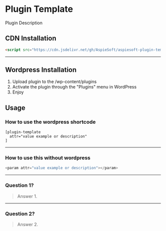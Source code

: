 # Plugin Template

Plugin Description

## CDN Installation

```html
<script src="https://cdn.jsdelivr.net/gh/AspieSoft/aspiesoft-plugin-template@1.0/cdn/plugin-template.js"></script>
```

---

## Wordpress Installation

1. Upload plugin to the /wp-content/plugins
2. Activate the plugin through the "Plugins" menu in WordPress
3. Enjoy

## Usage

### How to use the wordpress shortcode

```WordPress
[plugin-template
  attr="value example or description"
]
```

---

### How to use this without wordpress

```javascript
<param attr="value example or description"></param>
```

---

### Question 1?

> Answer 1.

---

### Question 2?

> Answer 2.
